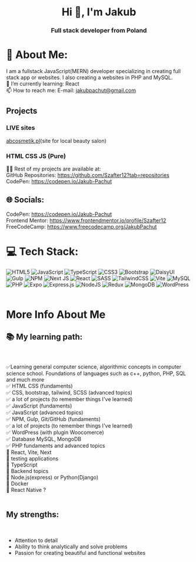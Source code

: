 <h1 align="center">Hi 👋, I'm Jakub</h1>
<h3 align="center">Full stack developer from Poland</h3>

# 💫 About Me:
I am a fullstack JavaScript(MERN) developer specializing in creating full stack app or websites. I also creating a websites in PHP and MySQL.
<br>
🌱 I’m currently learning: React
<br>
📫 How to reach me: E-mail: jakubpachut@gmail.com
## Projects
### LIVE sites
<a href="https://abcosmetik.pl/" target="_blank">abcosmetik.pl</a><span>(site for local beauty salon)</span> 
<br>
### HTML CSS JS (Pure)
👨‍💻 Rest of my projects are available at: 
<br>GitHub Repositories: https://github.com/Szafter12?tab=repositories 
<br>CodePen: https://codepen.io/Jakub-Pachut
## 🌐 Socials:
CodePen: https://codepen.io/Jakub-Pachut
<br>
Frontend Mentor: https://www.frontendmentor.io/profile/Szafter12
<br>
FreeCodeCamp: https://www.freecodecamp.org/JakubPachut

# 💻 Tech Stack:
![HTML5](https://img.shields.io/badge/html5-%23E34F26.svg?style=for-the-badge&logo=html5&logoColor=white) ![JavaScript](https://img.shields.io/badge/javascript-%23323330.svg?style=for-the-badge&logo=javascript&logoColor=%23F7DF1E) ![TypeScript](https://img.shields.io/badge/typescript-%23007ACC.svg?style=for-the-badge&logo=typescript&logoColor=white) ![CSS3](https://img.shields.io/badge/css3-%231572B6.svg?style=for-the-badge&logo=css3&logoColor=white) ![Bootstrap](https://img.shields.io/badge/bootstrap-%238511FA.svg?style=for-the-badge&logo=bootstrap&logoColor=white) ![DaisyUI](https://img.shields.io/badge/daisyui-5A0EF8?style=for-the-badge&logo=daisyui&logoColor=white) ![Gulp](https://img.shields.io/badge/GULP-%23CF4647.svg?style=for-the-badge&logo=gulp&logoColor=white) ![NPM](https://img.shields.io/badge/NPM-%23CB3837.svg?style=for-the-badge&logo=npm&logoColor=white) ![Next JS](https://img.shields.io/badge/Next-black?style=for-the-badge&logo=next.js&logoColor=white) ![React](https://img.shields.io/badge/react-%2320232a.svg?style=for-the-badge&logo=react&logoColor=%2361DAFB) ![SASS](https://img.shields.io/badge/SASS-hotpink.svg?style=for-the-badge&logo=SASS&logoColor=white) ![TailwindCSS](https://img.shields.io/badge/tailwindcss-%2338B2AC.svg?style=for-the-badge&logo=tailwind-css&logoColor=white) ![Vite](https://img.shields.io/badge/vite-%23646CFF.svg?style=for-the-badge&logo=vite&logoColor=white) ![MySQL](https://img.shields.io/badge/mysql-%2300000f.svg?style=for-the-badge&logo=mysql&logoColor=white) ![PHP](https://img.shields.io/badge/php-%23777BB4.svg?style=for-the-badge&logo=php&logoColor=white)
![Expo](https://img.shields.io/badge/expo-1C1E24?style=for-the-badge&logo=expo&logoColor=#D04A37) ![Express.js](https://img.shields.io/badge/express.js-%23404d59.svg?style=for-the-badge&logo=express&logoColor=%2361DAFB) ![NodeJS](https://img.shields.io/badge/node.js-6DA55F?style=for-the-badge&logo=node.js&logoColor=white) ![Redux](https://img.shields.io/badge/redux-%23593d88.svg?style=for-the-badge&logo=redux&logoColor=white) ![MongoDB](https://img.shields.io/badge/MongoDB-%234ea94b.svg?style=for-the-badge&logo=mongodb&logoColor=white) ![WordPress](https://img.shields.io/badge/WordPress-%23117AC9.svg?style=for-the-badge&logo=WordPress&logoColor=white)
<br><br>

# More Info About Me

## 📚 My learning path:
<br><br>
✅Learning general computer science, algorithmic concepts in computer science school. Foundations of languages such as c++, python, PHP, SQL and much more
<br>
✅ HTML CSS (fundaments)
<br>
✅ CSS, bootstrap, tailwind, SCSS (advanced topics)
<br>
✅ a lot of projects (to remember things I've learned)
<br>
✅ JavaScript (fundaments)
<br>
✅ JavaScript (advanced topics)
<br>
✅ NPM, Gulp, Git/GitHub (fundaments)
<br>
✅ a lot of projects (to remember things I've learned)
<br>
✅ WordPress (with plugin Woocomerce)
<br>
✅ Database MySQL, MongoDB
<br>
✅ PHP fundaments and advanced topics
<br>
📄 React, Vite, Next
<br>
📄 testing applications
<br>
📄 TypeScript
<br>
📄 Backend topics
<br>
📄 Node.js(express) or Python(Django)
<br>
📄 Docker
<br>
📄 React Native ?
<br><br>
## My strengths:
<br>
<ul>
  <li>Attention to detail</li>
  <li>Ability to think analytically and solve problems</li>
  <li>Passion for creating beautiful and functional websites</li>
</ul>
